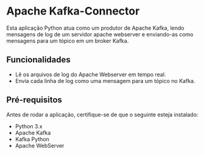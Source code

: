 # Apache Kafka-Connector

Esta aplicação Python atua como um produtor de Apache Kafka, lendo mensagens de log de um servidor apache webserver e enviando-as como mensagens para um tópico em um broker Kafka. 

## Funcionalidades

- Lê os arquivos de log do Apache Webserver em tempo real.
- Envia cada linha de log como uma mensagem para um tópico no Kafka.

## Pré-requisitos

Antes de rodar a aplicação, certifique-se de que o seguinte esteja instalado:

- Python 3.x
- Apache Kafka
- Kafka Python
- Apache WebServer
